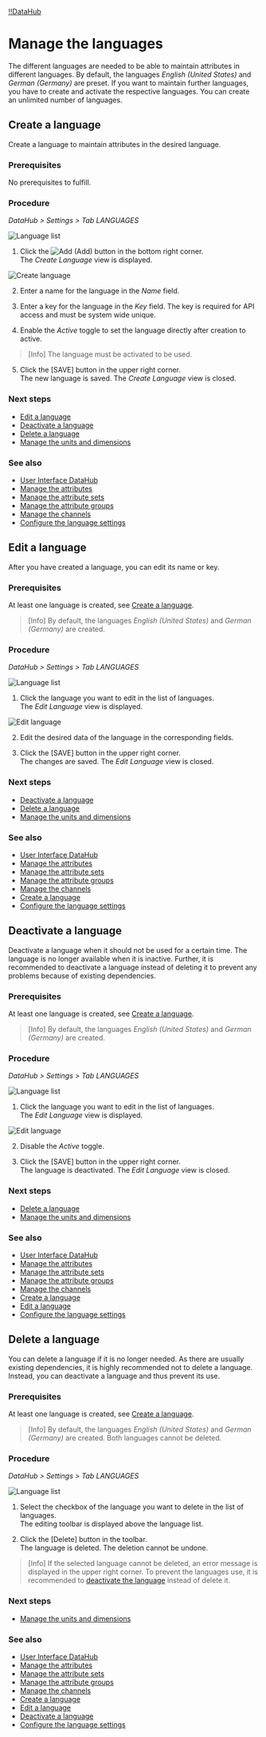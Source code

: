 [!!DataHub](DataHub)

# Manage the languages

The different languages are needed to be able to maintain attributes in different languages. By default, the languages *English (United States)* and *German (Germany)* are preset. If you want to maintain further languages, you have to create and activate the respective languages. You can create an unlimited number of languages.

## Create a language

Create a language to maintain attributes in the desired language.

### Prerequisites

No prerequisites to fulfill.

### Procedure
*DataHub > Settings > Tab LANGUAGES*

![Language list](/Assets/Screenshots/DataHub/Settings/Languages/LanguageList.png "[Language list]")

1. Click the ![Add](/Assets/Icons/Plus01.png "[Add]") (Add) button in the bottom right corner.   
  The *Create Language* view is displayed.

  ![Create language](/Assets/Screenshots/DataHub/Settings/Languages/CreateLanguage.png "[Create language]")

2. Enter a name for the language in the *Name* field.

3. Enter a key for the language in the *Key* field. The key is required for API access and must be system wide unique.

4. Enable the *Active* toggle to set the language directly after creation to active.

  > [Info] The language must be activated to be used.

5. Click the [SAVE] button in the upper right corner.   
  The new language is saved. The *Create Language* view is closed.  

### Next steps

- [Edit a language](#edit-a-language)
- [Deactivate a language](#deactivate-a-language)
- [Delete a language](#delete-a-language)
- [Manage the units and dimensions](06_ManageUnitsDimensions.md)

### See also

- [User Interface DataHub](/DataHub/UserInterface/00_UserInterface.md)
- [Manage the attributes](01_ManageAttributes.md)
- [Manage the attribute sets](02_ManageAttributeSets.md)
- [Manage the attribute groups](03_ManageAttributeGroups.md)
- [Manage the channels](04_ManageChannels.md)
- [Configure the language settings](/PIM/Integration/ConfigureLanguages.md)


## Edit a language

After you have created a language, you can edit its name or key.

### Prerequisites

At least one language is created, see [Create a language](/DataHub/Integration/CreateLanguage.md).

> [Info] By default, the languages *English (United States)* and *German (Germany)* are created.

### Procedure
*DataHub > Settings > Tab LANGUAGES*

![Language list](/Assets/Screenshots/DataHub/Settings/Languages/LanguageList.png "[Language list]")

1. Click the language you want to edit in the list of languages.   
  The *Edit Language* view is displayed.

  ![Edit language](/Assets/Screenshots/DataHub/Settings/Languages/EditLanguage.png "[Edit language]")

2. Edit the desired data of the language in the corresponding fields.

3. Click the [SAVE] button in the upper right corner.   
  The changes are saved. The *Edit Language* view is closed.  

### Next steps

- [Deactivate a language](#deactivate-a-language)
- [Delete a language](#delete-a-language)
- [Manage the units and dimensions](06_ManageUnitsDimensions.md)

### See also

- [User Interface DataHub](/DataHub/UserInterface/00_UserInterface.md)
- [Manage the attributes](01_ManageAttributes.md)
- [Manage the attribute sets](02_ManageAttributeSets.md)
- [Manage the attribute groups](03_ManageAttributeGroups.md)
- [Manage the channels](04_ManageChannels.md)
- [Create a language](#create-a-language)
- [Configure the language settings](/PIM/Integration/ConfigureLanguages.md)


## Deactivate a language

Deactivate a language when it should not be used for a certain time. The language is no longer available when it is inactive. Further, it is recommended to deactivate a language instead of deleting it to prevent any problems because of existing dependencies.

### Prerequisites

At least one language is created, see [Create a language](#create-a-language).

> [Info] By default, the languages *English (United States)* and *German (Germany)* are created.

### Procedure
*DataHub > Settings > Tab LANGUAGES*

![Language list](/Assets/Screenshots/DataHub/Settings/Languages/LanguageList.png "[Language list]")

1. Click the language you want to edit in the list of languages.   
  The *Edit Language* view is displayed.

  ![Edit language](/Assets/Screenshots/DataHub/Settings/Languages/EditLanguage.png "[Edit language]")

2. Disable the *Active* toggle.

3. Click the [SAVE] button in the upper right corner.   
  The language is deactivated. The *Edit Language* view is closed.

### Next steps

- [Delete a language](#delete-a-language)
- [Manage the units and dimensions](06_ManageUnitsDimensions.md)

### See also

- [User Interface DataHub](/DataHub/UserInterface/00_UserInterface.md)
- [Manage the attributes](01_ManageAttributes.md)
- [Manage the attribute sets](02_ManageAttributeSets.md)
- [Manage the attribute groups](03_ManageAttributeGroups.md)
- [Manage the channels](04_ManageChannels.md)
- [Create a language](#create-a-language)
- [Edit a language](#edit-a-language)
- [Configure the language settings](/PIM/Integration/ConfigureLanguages.md)


## Delete a language

You can delete a language if it is no longer needed. As there are usually existing dependencies, it is highly recommended not to delete a language. Instead, you can deactivate a language and thus prevent its use.

### Prerequisites

At least one language is created, see [Create a language](#create-a-language).

> [Info] By default, the languages *English (United States)* and *German (Germany)* are created. Both languages cannot be deleted.

### Procedure
*DataHub > Settings > Tab LANGUAGES*

![Language list](/Assets/Screenshots/DataHub/Settings/Languages/LanguageList.png "[Language list]")

1. Select the checkbox of the language you want to delete in the list of languages.    
  The editing toolbar is displayed above the language list.

2. Click the [Delete] button in the toolbar.  
  The language is deleted. The deletion cannot be undone.

  > [Info]  If the selected language cannot be deleted, an error message is displayed in the upper right corner. To prevent the languages use, it is recommended to [deactivate the language](#deactivate-a-language) instead of delete it.

### Next steps

- [Manage the units and dimensions](06_ManageUnitsDimensions.md)

### See also

- [User Interface DataHub](/DataHub/UserInterface/00_UserInterface.md)
- [Manage the attributes](01_ManageAttributes.md)
- [Manage the attribute sets](02_ManageAttributeSets.md)
- [Manage the attribute groups](03_ManageAttributeGroups.md)
- [Manage the channels](04_ManageChannels.md)
- [Create a language](#create-a-language)
- [Edit a language](#edit-a-language)
- [Deactivate a language](#deactivate-a-language)
- [Configure the language settings](/PIM/Integration/ConfigureLanguages.md)
